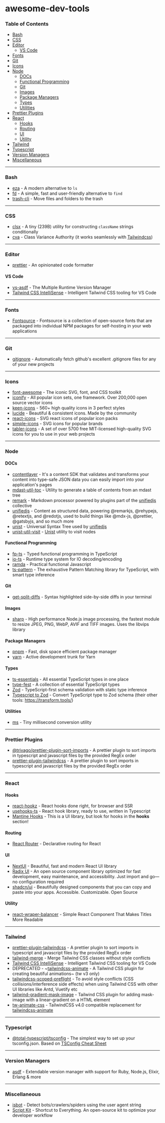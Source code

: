 # awesome-dev-tools

### Table of Contents

- [Bash](#bash)
- [CSS](#css)
- [Editor](#editor)
  - [VS Code](#vs-code)
- [Fonts](#fonts)
- [Git](#git)
- [Icons](#icons)
- [Node](#node)
  - [DOCs](#docs)
  - [Functional Programming](#functional-programming)
  - [Git](#git)
  - [Images](#images)
  - [Package Managers](#package-managers)
  - [Types](#types)
  - [Utilities](#utilities)
- [Prettier Plugins](#prettier-plugins)
- [React](#react)
  - [Hooks](#hooks)
  - [Routing](#routing)
  - [UI](#ui)
  - [Utility](#utility)
- [Tailwind](#tailwind)
- [Typescript](#typescript)
- [Version Managers](#version-managers)
- [Miscellaneous](#miscellaneous)

---

### Bash

- [eza](https://github.com/eza-community/eza) - A modern alternative to `ls`
- [fd](https://github.com/sharkdp/fd) - A simple, fast and user-friendly alternative to `find`
- [trash-cli](https://github.com/sindresorhus/trash-cli) - Move files and folders to the trash

---

### CSS

- [clsx](https://github.com/lukeed/clsx) - A tiny (239B) utility for constructing `className` strings conditionally
- [cva](https://github.com/joe-bell/cva) - Class Variance Authority (it works seamlessly with [Tailwindcss](#tailwind))

---

### Editor

- [prettier](https://prettier.io/) - An opinionated code formatter

#### VS Code

- [vs-asdf](https://github.com/nguyenngoclongdev/vs-asdf) - The Multiple Runtime Version Manager
- [Tailwind CSS IntelliSense](https://marketplace.visualstudio.com/items?itemName=bradlc.vscode-tailwindcss) - Intelligent Tailwind CSS tooling for VS Code

---

### Fonts

- [Fontsource](https://fontsource.org/) - Fontsource is a collection of open-source fonts that are packaged into individual NPM packages for self-hosting in your web applications

---

### Git

- [gitignore](https://github.com/msfeldstein/gitignore) - Automatically fetch github's excellent .gitignore files for any of your new projects

---

### Icons

- [font-awesome](https://github.com/FortAwesome/Font-Awesome) - The iconic SVG, font, and CSS toolkit
- [iconify](https://iconify.design/) - All popular icon sets, one framework. Over 200,000 open source vector icons
- [keen-icons](https://keenthemes.com/keenicons) - 560+ high quality icons in 3 perfect styles
- [lucide](https://lucide.dev/icons/) - Beautiful & consistent icons. Made by the community
- [react-icons](https://react-icons.github.io/react-icons/) - SVG react icons of popular icon packs
- [simple-icons](https://github.com/simple-icons/simple-icons) - SVG icons for popular brands
- [tabler-icons](https://tabler.io/icons) - A set of over 5700 free MIT-licensed high-quality SVG icons for you to use in your web projects

---

### Node

#### DOCs

- [contentlayer](https://github.com/contentlayerdev/contentlayer) - It's a content SDK that validates and transforms your content into type-safe JSON data you can easily import into your application's pages
- [mdast-util-toc](https://github.com/syntax-tree/mdast-util-toc) - Utility to generate a table of contents from an mdast tree
- [remark](https://github.com/remarkjs/remark) - Markdown processor powered by plugins part of the [unifiedjs](https://github.com/unifiedjs) collective
- [unifiedjs](https://github.com/unifiedjs) - Content as structured data, powering @remarkjs, @rehypejs, @retextjs, and @redotjs, used to build things like @mdx-js, @prettier, @gatsbyjs, and so much more
- [unist](https://github.com/syntax-tree/unist) - Universal Syntax Tree used by [unifiedjs](https://github.com/unifiedjs)
- [unist-util-visit](https://github.com/syntax-tree/unist-util-visit) - [Unist](https://github.com/syntax-tree/unist) utility to visit nodes

#### Functional Programming

- [fp-ts](https://gcanti.github.io/fp-ts/) - Typed functional programming in TypeScript
- [io-ts](https://gcanti.github.io/io-ts/) - Runtime type system for IO decoding/encoding
- [ramda](https://github.com/ramda/ramda) - Practical functional Javascript
- [ts-pattern](https://github.com/gvergnaud/ts-pattern) - The exhaustive Pattern Matching library for TypeScript, with smart type inference

#### Git

- [get-split-diffs](https://github.com/banga/git-split-diffs) - Syntax highlighted side-by-side diffs in your terminal

#### Images

- [sharp](https://github.com/lovell/sharp) - High performance Node.js image processing, the fastest module to resize JPEG, PNG, WebP, AVIF and TIFF images. Uses the libvips library
  
#### Package Managers

- [pnpm](https://github.com/pnpm/pnpm) - Fast, disk space efficient package manager
- [yarn](https://github.com/yarnpkg/berry) - Active development trunk for Yarn

#### Types

- [ts-essentials](https://github.com/ts-essentials/ts-essentials) - All essential TypeScript types in one place
- [type-fest](https://github.com/sindresorhus/type-fest) - A collection of essential TypeScript types
- [Zod](https://zod.dev/) - TypeScript-first schema validation with static type inference
- [Typescript to Zod](https://transform.tools/typescript-to-zod) - Convert TypeScript type to Zod schema (their other tools: https://transform.tools/)
  
#### Utilities
 
- [ms](https://github.com/vercel/ms) - Tiny millisecond conversion utility

---

### Prettier Plugins

- [@trivago/prettier-plugin-sort-imports](https://github.com/trivago/prettier-plugin-sort-imports) - A prettier plugin to sort imports in typescript and javascript files by the provided RegEx order
- [prettier-plugin-tailwindcss](https://github.com/tailwindlabs/prettier-plugin-tailwindcss) - A prettier plugin to sort imports in typescript and javascript files by the provided RegEx order

---

### React

#### Hooks

- [react-hookz](https://github.com/react-hookz/web) - React hooks done right, for browser and SSR
- [usehooks-ts](https://github.com/juliencrn/usehooks-ts) - React hook library, ready to use, written in Typescript
- [Mantine Hooks](https://mantine.dev/getting-started/) - This is a UI library, but look for hooks in the **hooks** section!

#### Routing

- [React Router](https://reactrouter.com/) - Declarative routing for React

#### UI

- [NextUI](https://nextui.org/) - Beautiful, fast and modern React UI library
- [Radix UI](https://www.radix-ui.com/) - An open source component library optimized for fast development, easy maintenance, and accessibility. Just import and go—no configuration required
- [shadcn/ui](https://ui.shadcn.com/docs/components/input) - Beautifully designed components that you can copy and paste into your apps. Accessible. Customizable. Open Source

#### Utility

- [react-wraper-balancer](https://github.com/shuding/react-wrap-balancer) - Simple React Component That Makes Titles More Readable

---

### Tailwind

- [prettier-plugin-tailwindcss](https://github.com/tailwindlabs/prettier-plugin-tailwindcss) - A prettier plugin to sort imports in typescript and javascript files by the provided RegEx order
- [tailwind-merge](https://github.com/dcastil/tailwind-merge) - Merge Tailwind CSS classes without style conflicts
- [Tailwind CSS IntelliSense](https://marketplace.visualstudio.com/items?itemName=bradlc.vscode-tailwindcss) - Intelligent Tailwind CSS tooling for VS Code
- DEPRECATED - ~[tailwindcss-animate](https://github.com/jamiebuilds/tailwindcss-animate) - A Tailwind CSS plugin for creating beautiful animations~ (tw v3 only)
- [tailwindcss-scoped-preflight](https://github.com/Roman86/tailwindcss-scoped-preflight) - To avoid style conflicts (CSS collisions/interference side effects) when using Tailwind CSS with other UI libraries like Antd, Vuetify etc
- [tailwind-gradient-mask-image](https://github.com/juhanakristian/tailwind-gradient-mask-image) - Tailwind CSS plugin for adding mask-image with a linear-gradient on a HTML element
- [tw-animate-css](https://github.com/wombosvideo/tw-animate-css) - TailwindCSS v4.0 compatible replacement for [tailwindcss-animate](https://github.com/jamiebuilds/tailwindcss-animate)

---

### Typescript

- [@total-typescript/tsconfig](https://github.com/total-typescript/tsconfig) - The simplest way to set up your tsconfig.json. Based on [TSConfig Cheat Sheet](https://www.totaltypescript.com/tsconfig-cheat-sheet)

---

### Version Managers

- [asdf](https://github.com/asdf-vm/asdf) - Extendable version manager with support for Ruby, Node.js, Elixir, Erlang & more

---

### Miscellaneous

- [isbot](https://github.com/omrilotan/isbot) - Detect bots/crawlers/spiders using the user agent string
- [Script Kit](https://www.scriptkit.com/) - Shortcut to Everything. An open-source kit to optimize your developer workflow

